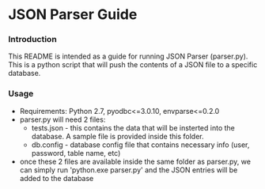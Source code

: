 # JSON Parser Guide

### Introduction
This README is intended as a guide for running JSON Parser (parser.py). This is a python script that will push the contents of a JSON file to a specific database.

### Usage
- Requirements: Python 2.7, pyodbc<=3.0.10, envparse<=0.2.0
- parser.py will need 2 files:
  + tests.json - this contains the data that will be insterted into the database. A sample file is provided inside this folder.
  + db.config - database config file that contains necessary info (user, password, table name, etc)
- once these 2 files are available inside the same folder as parser.py, we can simply run 'python.exe parser.py' and the JSON entries will be added to the database